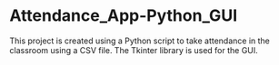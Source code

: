 # Attendance_App-Python_GUI
This project is created using a Python script to take attendance in the classroom using a CSV file. The Tkinter library is used for the GUI.
